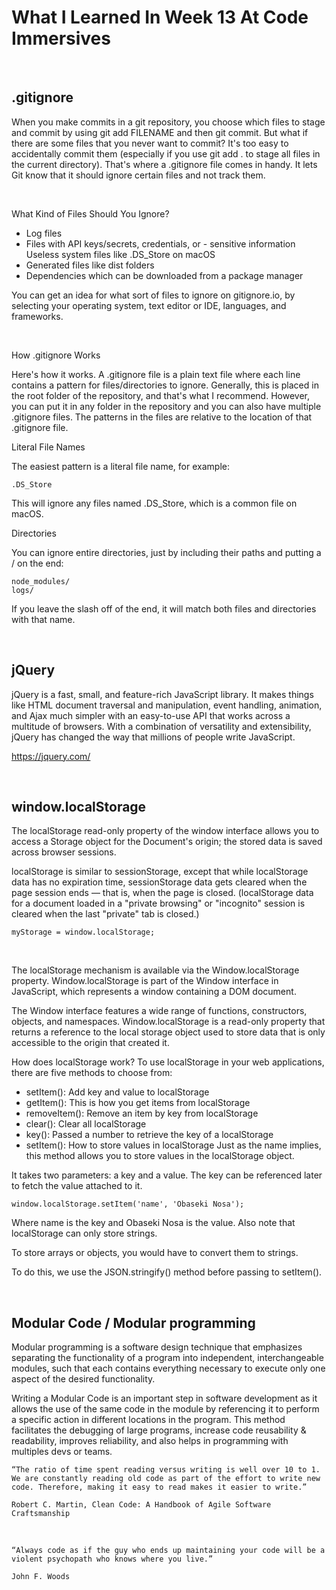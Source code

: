 # What I Learned In Week 13 At Code Immersives

&nbsp;

## .gitignore

When you make commits in a git repository, you choose which files to stage and commit by using git add FILENAME and then git commit. But what if there are some files that you never want to commit? It's too easy to accidentally commit them (especially if you use git add . to stage all files in the current directory). That's where a .gitignore file comes in handy. It lets Git know that it should ignore certain files and not track them.

&nbsp;

What Kind of Files Should You Ignore?

- Log files
- Files with API keys/secrets, credentials, or - sensitive information
  Useless system files like .DS_Store on macOS
- Generated files like dist folders
- Dependencies which can be downloaded from a package manager

You can get an idea for what sort of files to ignore on gitignore.io, by selecting your operating system, text editor or IDE, languages, and frameworks.

&nbsp;

How .gitignore Works

Here's how it works. A .gitignore file is a plain text file where each line contains a pattern for files/directories to ignore. Generally, this is placed in the root folder of the repository, and that's what I recommend. However, you can put it in any folder in the repository and you can also have multiple .gitignore files. The patterns in the files are relative to the location of that .gitignore file.

Literal File Names

The easiest pattern is a literal file name, for example:

    .DS_Store

This will ignore any files named .DS_Store, which is a common file on macOS.

Directories

You can ignore entire directories, just by including their paths and putting a / on the end:

    node_modules/
    logs/

If you leave the slash off of the end, it will match both files and directories with that name.

&nbsp;

## jQuery

jQuery is a fast, small, and feature-rich JavaScript library. It makes things like HTML document traversal and manipulation, event handling, animation, and Ajax much simpler with an easy-to-use API that works across a multitude of browsers. With a combination of versatility and extensibility, jQuery has changed the way that millions of people write JavaScript.

https://jquery.com/

&nbsp;

## window.localStorage

The localStorage read-only property of the window interface allows you to access a Storage object for the Document's origin; the stored data is saved across browser sessions.

localStorage is similar to sessionStorage, except that while localStorage data has no expiration time, sessionStorage data gets cleared when the page session ends — that is, when the page is closed. (localStorage data for a document loaded in a "private browsing" or "incognito" session is cleared when the last "private" tab is closed.)

    myStorage = window.localStorage;

&nbsp;

The localStorage mechanism is available via the Window.localStorage property. Window.localStorage is part of the Window interface in JavaScript, which represents a window containing a DOM document.

The Window interface features a wide range of functions, constructors, objects, and namespaces. Window.localStorage is a read-only property that returns a reference to the local storage object used to store data that is only accessible to the origin that created it.

How does localStorage work?
To use localStorage in your web applications, there are five methods to choose from:

- setItem(): Add key and value to localStorage
- getItem(): This is how you get items from localStorage
- removeItem(): Remove an item by key from localStorage
- clear(): Clear all localStorage
- key(): Passed a number to retrieve the key of a localStorage
- setItem(): How to store values in localStorage
  Just as the name implies, this method allows you to store values in the localStorage object.

It takes two parameters: a key and a value. The key can be referenced later to fetch the value attached to it.

    window.localStorage.setItem('name', 'Obaseki Nosa');

Where name is the key and Obaseki Nosa is the value. Also note that localStorage can only store strings.

To store arrays or objects, you would have to convert them to strings.

To do this, we use the JSON.stringify() method before passing to setItem().

&nbsp;

## Modular Code / Modular programming

Modular programming is a software design technique that emphasizes separating the functionality of a program into independent, interchangeable modules, such that each contains everything necessary to execute only one aspect of the desired functionality.

Writing a Modular Code is an important step in software development as it allows the use of the same code in the module by referencing it to perform a specific action in different locations in the program. This method facilitates the debugging of large programs, increase code reusability & readability, improves reliability, and also helps in programming with multiples devs or teams.

    “The ratio of time spent reading versus writing is well over 10 to 1. We are constantly reading old code as part of the effort to write new code. Therefore, making it easy to read makes it easier to write.”

    Robert C. Martin, Clean Code: A Handbook of Agile Software Craftsmanship

&nbsp;

    “Always code as if the guy who ends up maintaining your code will be a violent psychopath who knows where you live.”

    John F. Woods
